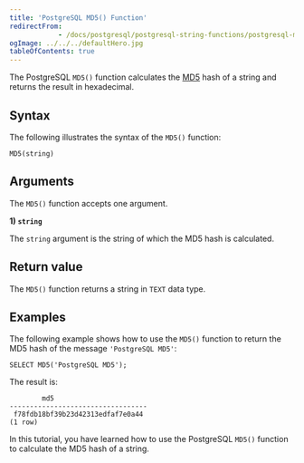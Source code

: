 ```yaml
---
title: 'PostgreSQL MD5() Function'
redirectFrom: 
            - /docs/postgresql/postgresql-string-functions/postgresql-md5/
ogImage: ../../../defaultHero.jpg
tableOfContents: true
---
```


The PostgreSQL `MD5()` function calculates the [MD5](https://en.wikipedia.org/wiki/MD5) hash of a string and returns the result in hexadecimal.



## Syntax



The following illustrates the syntax of the `MD5()` function:



```
MD5(string)
```



## Arguments



The `MD5()` function accepts one argument.



**1) `string`**



The `string` argument is the string of which the MD5 hash is calculated.



## Return value



The `MD5()` function returns a string in `TEXT` data type.



## Examples



The following example shows how to use the `MD5()` function to return the MD5 hash of the message `'PostgreSQL MD5'`:



```
SELECT MD5('PostgreSQL MD5');
```



The result is:



```
        md5
----------------------------------
 f78fdb18bf39b23d42313edfaf7e0a44
(1 row)
```



In this tutorial, you have learned how to use the PostgreSQL `MD5()` function to calculate the MD5 hash of a string.

